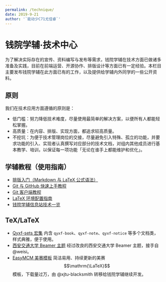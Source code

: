 ```yaml
---
permalink: /technique/
date: 2019-9-21
author: '`能动少C71尤佳睿`'
---
```


# 钱院学辅·技术中心

为了解决实际存在的宣传、资料编写与发布等需求，钱院学辅在技术方面已做诸多准备及实践，目前在前端运营、开源协作、排版设计等方面已有一定经验。本栏目主要发布钱院学辅在此方面已有的工作，以及提供给学辅内外同学的一些公开资料。

## 原则

我们在技术应用方面遵循的原则是：

- 低门槛：努力降低技术难度，尽量使用最简单的解决方案，以便所有人都能轻松掌握。
- 高质量：在内容、排版、实现方面，都追求较高质量。
- 不挖坑：为便于技术管理岗位的交接，尽量避免引入特殊、孤立的功能，并要求功能的引入、实现者认真撰写对应部分的技术文档，对组内其他成员进行基本教学、培训，以保证每一项功能「无论在谁手上都能维护和优化」。

## <i class="fa fa-sticky-note"></i> 学辅教程（使用指南）

- [排版入门（Markdown 与 LaTeX 公式语法）](/2019/10/04/typeset-beginner)
- [Git 与 GitHub 快速上手教程](/2019/09/13/git-github-tutorial)
- [Git 客户端教程](/2019/10/01/git-client)
- [LaTeX 环境配置指南](/2019/10/01/latex-download)
- [钱院学辅信息站技术一览](2019/10/12/website-tech-list)

## <i class="fa fa-keyboard-o"></i> TeX/LaTeX

- [Qyxf-sets 宏集](https://github.com/qyxf/qyxf-sets) 内含 `qyxf-book`、`qyxf-note`、`qyxf-notice` 等多个文档类，样式典雅，便于使用。
- [西安交通大学 Beamer 主题](https://github.com/qyxf/beamerthemexjtu) 经过改良的西安交通大学 Beamer 主题，接手自 @weisi。
- [EasyMCM 美赛模板](https://github.com/qyxf/easymcm) 简洁易用、持续更新的美赛 $$\mathrm{\LaTeX}$$ 模板，下载量过万，由 @xjtu-blacksmith 转移给钱院学辅继续开发。
